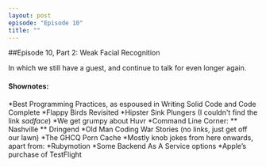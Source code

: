 ```yaml
---
layout: post
episode: "Episode 10"
title: ""
---
```


##Episode 10, Part 2: Weak Facial Recognition

In which we still have a guest, and continue to talk for even longer again.

#### Shownotes:

*Best Programming Practices, as espoused in Writing Solid Code and Code Complete
*Flappy Birds Revisited
*Hipster Sink Plungers (I couldn't find the link *sadface*)
*We get grumpy about Huvr
*Command Line Corner:
** Nashville
** Dringend
*Old Man Coding War Stories (no links, just get off our lawn)
*The GHCQ Porn Cache
*Mostly knob jokes from here onwards, apart from:
*Rubymotion
*Some Backend As A Service options
*Apple’s purchase of TestFlight
